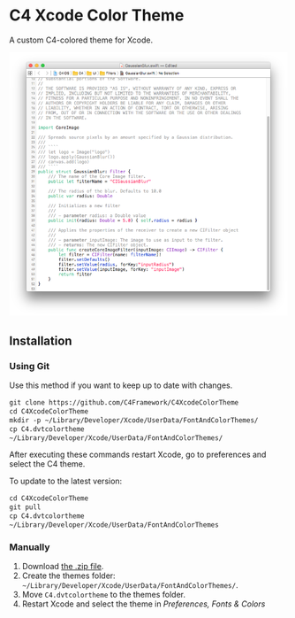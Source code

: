 # C4 Xcode Color Theme

A custom C4-colored theme for Xcode.

![preview](preview.png)


## Installation

### Using Git

Use this method if you want to keep up to date with changes.

```shell
git clone https://github.com/C4Framework/C4XcodeColorTheme
cd C4XcodeColorTheme
mkdir -p ~/Library/Developer/Xcode/UserData/FontAndColorThemes/
cp C4.dvtcolortheme ~/Library/Developer/Xcode/UserData/FontAndColorThemes/
```

After executing these commands restart Xcode, go to preferences and select the C4 theme.

To update to the latest version:

```shell
cd C4XcodeColorTheme
git pull
cp C4.dvtcolortheme ~/Library/Developer/Xcode/UserData/FontAndColorThemes
```

### Manually

1. Download [the .zip file](https://github.com/C4Framework/C4XcodeColorTheme/archive/master.zip).
2. Create the themes folder: `~/Library/Developer/Xcode/UserData/FontAndColorThemes/`.
3. Move `C4.dvtcolortheme` to the themes folder.
4. Restart Xcode and select the theme in *Preferences, Fonts & Colors*
